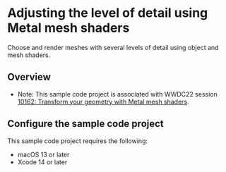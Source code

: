 # Adjusting the level of detail using Metal mesh shaders

Choose and render meshes with several levels of detail using object and mesh shaders.

## Overview

- Note: This sample code project is associated with WWDC22 session [10162: Transform your geometry with Metal mesh shaders](https://developer.apple.com/wwdc22/10162/).

## Configure the sample code project

This sample code project requires the following:

* macOS 13 or later
* Xcode 14 or later
